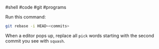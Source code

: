 #shell #code #git #programs 

Run this command:

```bash
git rebase -i HEAD~<commits>
```

When a editor pops up, replace all `pick` words starting with the second commit you see with `squash`.